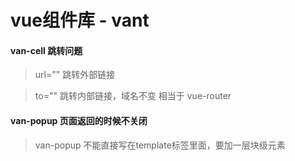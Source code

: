 # vue组件库 - vant

#### van-cell 跳转问题

> url="" 跳转外部链接

> to="" 跳转内部链接，域名不变 相当于 vue-router

#### van-popup  页面返回的时候不关闭

> van-popup 不能直接写在template标签里面，要加一层块级元素
